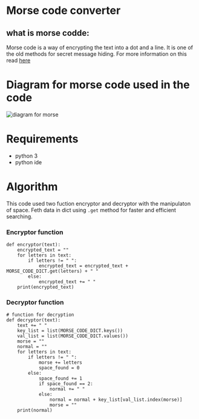 # **Morse code converter**
## what is morse codde:
Morse code is a way of encrypting the text into a dot and a line. It is one of the old methods for secret message hiding. For more information on this read [here](https://en.wikipedia.org/wiki/Morse_code)  
# Diagram for morse code used in the code
![diagram for morse](https://upload.wikimedia.org/wikipedia/commons/thumb/b/b5/International_Morse_Code.svg/260px-International_Morse_Code.svg.png)
# Requirements
* python 3
* python ide 
# Algorithm
This code used two fuction encryptor and decryptor with the manipulaton of space. Feth data in dict using `.get` method for faster and efficient searching.
### Encryptor function
```pyhton
def encryptor(text):
    encrypted_text = ""
    for letters in text:
        if letters != " ":
            encrypted_text = encrypted_text + MORSE_CODE_DICT.get(letters) + " "
        else:
            encrypted_text += " "
    print(encrypted_text)
```
### Decryptor function
```pyhton
# function for decryption 
def decryptor(text):
    text += " "
    key_list = list(MORSE_CODE_DICT.keys())
    val_list = list(MORSE_CODE_DICT.values())
    morse = ""
    normal = ""
    for letters in text:
        if letters != " ":
            morse += letters
            space_found = 0
        else:
            space_found += 1
            if space_found == 2:
                normal += " "
            else:
                normal = normal + key_list[val_list.index(morse)]
                morse = ""
    print(normal)
```